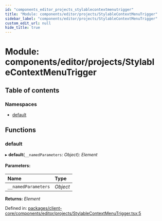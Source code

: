 ```yaml
---
id: "components_editor_projects_stylablecontextmenutrigger"
title: "Module: components/editor/projects/StylableContextMenuTrigger"
sidebar_label: "components/editor/projects/StylableContextMenuTrigger"
custom_edit_url: null
hide_title: true
---
```


# Module: components/editor/projects/StylableContextMenuTrigger

## Table of contents

### Namespaces

- [default](components_editor_projects_stylablecontextmenutrigger.default.md)

## Functions

### default

▸ **default**(`__namedParameters`: *Object*): *Element*

#### Parameters:

Name | Type |
:------ | :------ |
`__namedParameters` | *Object* |

**Returns:** *Element*

Defined in: [packages/client-core/components/editor/projects/StylableContextMenuTrigger.tsx:5](https://github.com/xr3ngine/xr3ngine/blob/56376a778/packages/client-core/components/editor/projects/StylableContextMenuTrigger.tsx#L5)
